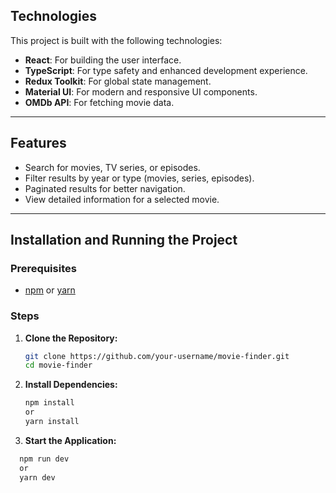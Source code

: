 ## Technologies

This project is built with the following technologies:

- **React**: For building the user interface.
- **TypeScript**: For type safety and enhanced development experience.
- **Redux Toolkit**: For global state management.
- **Material UI**: For modern and responsive UI components.
- **OMDb API**: For fetching movie data.

---

## Features

-  Search for movies, TV series, or episodes.
-  Filter results by year or type (movies, series, episodes).
-  Paginated results for better navigation.
-  View detailed information for a selected movie.

---

## Installation and Running the Project

### Prerequisites

- [npm](https://www.npmjs.com/) or [yarn](https://yarnpkg.com/)

### Steps

1. **Clone the Repository:**
   ```bash
   git clone https://github.com/your-username/movie-finder.git
   cd movie-finder

2. **Install Dependencies:**
   ```bash
   npm install
   or 
   yarn install

3. **Start the Application:**
 ```bash
   npm run dev
   or 
   yarn dev